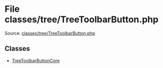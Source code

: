File classes/tree/TreeToolbarButton.php
=========

Source: [classes/tree/TreeToolbarButton.php](https://github.com/PrestaShop/PrestaShop/blob/1.6.0.1/classes/tree/TreeToolbarButton.php)


Classes
-------

* [TreeToolbarButtonCore](class.TreeToolbarButtonCore.md)

